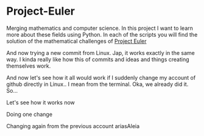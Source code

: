 # Project-Euler

Merging mathematics and computer science. In this project I want to learn more about these fields using Python. In each of the scripts you will find the solution of the mathematical challenges of [Project Euler](https://projecteuler.net/)



And now trying a new commit from Linux. Jap, it works exactly in the same way.
I kinda really like how this of commits and ideas and things creating themselves work.

And now let's see how it all would work if I suddenly change my account of github directly in Linux.. I mean from the terminal. Oka, we already did it. So...

Let's see how it works now  


Doing one change 


Changing again from the previous account ariasAleia